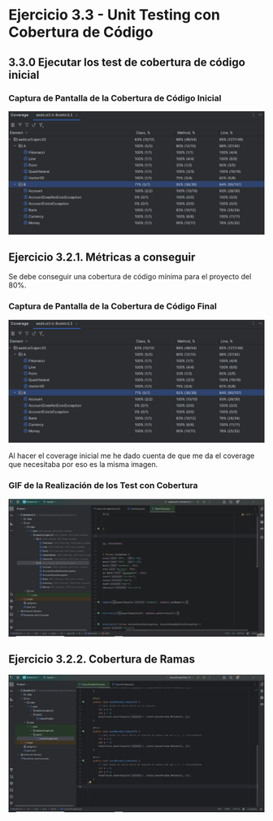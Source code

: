 # Ejercicio 3.3 - Unit Testing con Cobertura de Código



## 3.3.0 Ejecutar los test de cobertura de código inicial


### Captura de Pantalla de la Cobertura de Código Inicial

![Cobertura de Código Inicial](coverageinitial.png)

## Ejercicio 3.2.1. Métricas a conseguir

Se debe conseguir una cobertura de código mínima para el proyecto del 80%.

### Captura de Pantalla de la Cobertura de Código Final

![Cobertura de Código Final](coverageinitial.png)

Al hacer el coverage inicial me he dado cuenta de que me da el coverage que necesitaba por eso es la misma imagen.

### GIF de la Realización de los Test con Cobertura

![GIF de Test con Cobertura](coverageinitial.gif)

## Ejercicio 3.2.2. Cobertura de Ramas


![GIF de Cobertura de Ramas](coveragefinall.gif)
